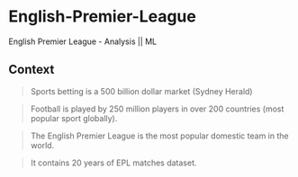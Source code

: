 # English-Premier-League
English Premier League -  Analysis || ML 

## Context
> Sports betting is a 500 billion dollar market (Sydney Herald)

> Football is played by 250 million players in over 200 countries (most popular sport globally).

> The English Premier League is the most popular domestic team in the world.

> It contains 20 years of EPL matches dataset.



